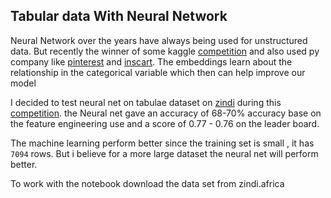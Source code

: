 ## Tabular data With Neural Network
Neural Network over the years have always being used for unstructured data. But recently the winner of some kaggle [competition](http://blog.kaggle.com/2015/07/27/taxi-trajectory-winners-interview-1st-place-team-%F0%9F%9A%95/) and also used py company like [pinterest](https://medium.com/the-graph/applying-deep-learning-to-related-pins-a6fee3c92f5e) and [inscart](https://tech.instacart.com/deep-learning-with-emojis-not-math-660ba1ad6cdc). The embeddings learn about the relationship in the categorical variable which then can help improve our model

I decided to test neural net on tabulae dataset on [zindi](https://zindi.africa/) during this [competition](https://zindi.africa/competitions/mobile-money-and-financial-inclusion-in-tanzania-challenge). the Neural net gave an accuracy of 68-70% accuracy base on the feature engineering use and a score of 0.77 - 0.76 on the leader board.

The machine learning perform better since the training set is small , it has `7094` rows. But i believe for a more large dataset the neural net will perform better.

To work with the notebook download the data set from zindi.africa
